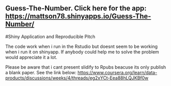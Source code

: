 ## Guess-The-Number. Click here for the app: https://mattson78.shinyapps.io/Guess-The-Number/ 

#Shiny Application and Reproducible Pitch

The code work when i run in the Rstudio but doesnt seem to be working when i run it on shinyapp. 
If anybody could help me to solve the problem would appreciate it a lot. 

Please be aware that i cant present slidify to Rpubs beacuse its only publish a blank paper. 
See the link below:
https://www.coursera.org/learn/data-products/discussions/weeks/4/threads/eg2xYCt-Eea88hLQJKBf0w 
